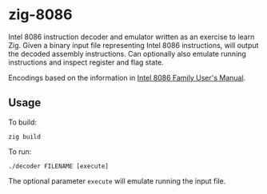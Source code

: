 # zig-8086
Intel 8086 instruction decoder and emulator written as an exercise to learn Zig.
Given a binary input file representing Intel 8086 instructions, will output the
decoded assembly instructions. Can optionally also emulate running instructions
and inspect register and flag state.

Encodings based on the information in [Intel 8086 Family User's Manual](https://archive.org/details/manualzilla-id-6912386).

## Usage
To build:
```
zig build
```
To run:
```
./decoder FILENAME [execute]
```
The optional parameter `execute` will emulate running the input file.
